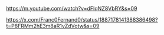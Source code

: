 https://m.youtube.com/watch?v=dFIqNZ8VbRY&s=09

https://x.com/Franc0Fernand0/status/1887178141388386498?t=P8FRMm2hE3m8aR1vZdVotw&s=09